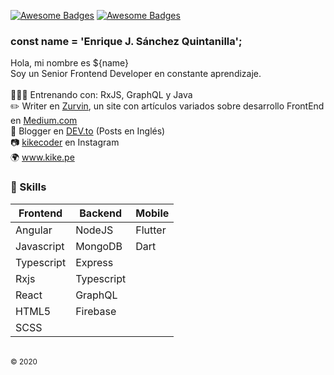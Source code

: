 [![Awesome Badges](https://img.shields.io/badge/web-kike.pe-0c1239.svg)](https://kike.pe)
[![Awesome Badges](https://img.shields.io/badge/vrs-1.0.0-ff214f.svg)](https://github.com/KikeSan)

### const name = 'Enrique J. Sánchez Quintanilla';
Hola, mi nombre es ${name} <br>
Soy un Senior Frontend Developer en constante aprendizaje. 
<br><br>
👨🏻‍💻 Entrenando con: RxJS, GraphQL y Java <br>
✏️ Writer en [Zurvin](https://medium.com/zurvin), un site con artículos variados sobre desarrollo FrontEnd en [Medium.com](https://medium.com/zurvin)<br>
📕 Blogger en [DEV.to](https://dev.to/kikesan) (Posts en Inglés)<br>
📷 [kikecoder](https://www.instagram.com/kikecoder/) en Instagram<br>
🌍 www.kike.pe

### :rocket: Skills

| Frontend   | Backend    | Mobile  |
|------------|------------|---------|
| Angular    | NodeJS     | Flutter |
| Javascript | MongoDB    | Dart    |
| Typescript | Express    |         |
| Rxjs       | Typescript |         |
| React      | GraphQL    |         |
| HTML5      | Firebase   |         |
| SCSS       |            |         |

<br/>
<sub>© 2020</sub>
<!--
**KikeSan/KikeSan** is a ✨ _special_ ✨ repository because its `README.md` (this file) appears on your GitHub profile.

Here are some ideas to get you started:

- 🔭 I’m currently working on ...
- 🌱 I’m currently learning ...
- 👯 I’m looking to collaborate on ...
- 🤔 I’m looking for help with ...
- 💬 Ask me about ...
- 📫 How to reach me: ...
- 😄 Pronouns: ...
- ⚡ Fun fact: ...
-->
